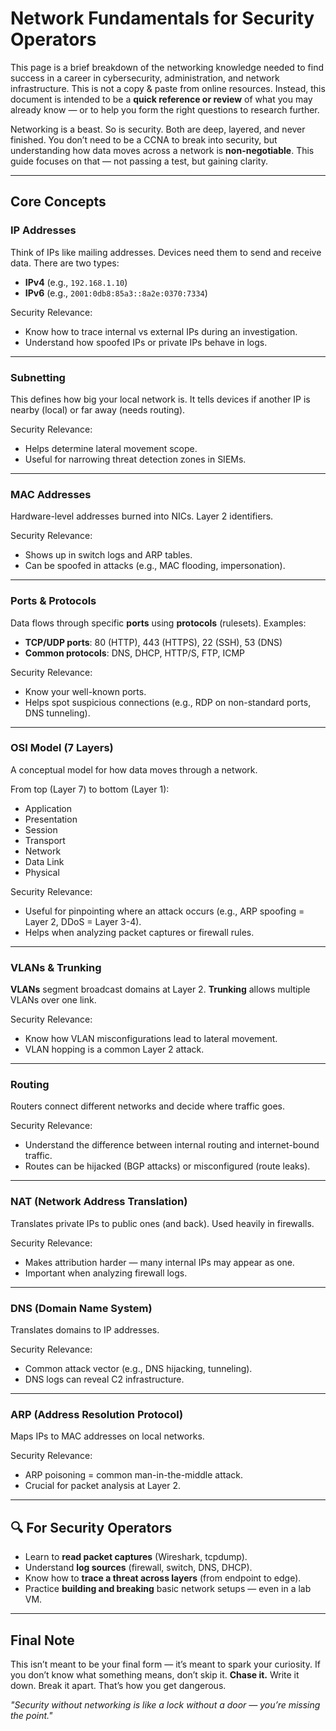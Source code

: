 # Network Fundamentals for Security Operators

This page is a brief breakdown of the networking knowledge needed to find success in a career in cybersecurity, administration, and network infrastructure. This is not a copy & paste from online resources. Instead, this document is intended to be a **quick reference or review** of what you may already know — or to help you form the right questions to research further.

Networking is a beast. So is security. Both are deep, layered, and never finished. You don’t need to be a CCNA to break into security, but understanding how data moves across a network is **non-negotiable**. This guide focuses on that — not passing a test, but gaining clarity.

---

## Core Concepts

### IP Addresses
Think of IPs like mailing addresses. Devices need them to send and receive data. There are two types:
- **IPv4** (e.g., `192.168.1.10`)
- **IPv6** (e.g., `2001:0db8:85a3::8a2e:0370:7334`)

Security Relevance:
- Know how to trace internal vs external IPs during an investigation.
- Understand how spoofed IPs or private IPs behave in logs.

---

### Subnetting
This defines how big your local network is. It tells devices if another IP is nearby (local) or far away (needs routing).

Security Relevance:
- Helps determine lateral movement scope.
- Useful for narrowing threat detection zones in SIEMs.

---

### MAC Addresses
Hardware-level addresses burned into NICs. Layer 2 identifiers.

Security Relevance:
- Shows up in switch logs and ARP tables.
- Can be spoofed in attacks (e.g., MAC flooding, impersonation).

---

### Ports & Protocols
Data flows through specific **ports** using **protocols** (rulesets). Examples:
- **TCP/UDP ports**: 80 (HTTP), 443 (HTTPS), 22 (SSH), 53 (DNS)
- **Common protocols**: DNS, DHCP, HTTP/S, FTP, ICMP

Security Relevance:
- Know your well-known ports.
- Helps spot suspicious connections (e.g., RDP on non-standard ports, DNS tunneling).

---

### OSI Model (7 Layers)
A conceptual model for how data moves through a network.

From top (Layer 7) to bottom (Layer 1):
- Application
- Presentation
- Session
- Transport
- Network
- Data Link
- Physical

Security Relevance:
- Useful for pinpointing where an attack occurs (e.g., ARP spoofing = Layer 2, DDoS = Layer 3-4).
- Helps when analyzing packet captures or firewall rules.

---

### VLANs & Trunking
**VLANs** segment broadcast domains at Layer 2. **Trunking** allows multiple VLANs over one link.

Security Relevance:
- Know how VLAN misconfigurations lead to lateral movement.
- VLAN hopping is a common Layer 2 attack.

---

### Routing
Routers connect different networks and decide where traffic goes.

Security Relevance:
- Understand the difference between internal routing and internet-bound traffic.
- Routes can be hijacked (BGP attacks) or misconfigured (route leaks).

---

### NAT (Network Address Translation)
Translates private IPs to public ones (and back). Used heavily in firewalls.

Security Relevance:
- Makes attribution harder — many internal IPs may appear as one.
- Important when analyzing firewall logs.

---

### DNS (Domain Name System)
Translates domains to IP addresses.

Security Relevance:
- Common attack vector (e.g., DNS hijacking, tunneling).
- DNS logs can reveal C2 infrastructure.

---

### ARP (Address Resolution Protocol)
Maps IPs to MAC addresses on local networks.

Security Relevance:
- ARP poisoning = common man-in-the-middle attack.
- Crucial for packet analysis at Layer 2.

---

## 🔍 For Security Operators

- Learn to **read packet captures** (Wireshark, tcpdump).
- Understand **log sources** (firewall, switch, DNS, DHCP).
- Know how to **trace a threat across layers** (from endpoint to edge).
- Practice **building and breaking** basic network setups — even in a lab VM.

---

## Final Note

This isn’t meant to be your final form — it’s meant to spark your curiosity. If you don’t know what something means, don’t skip it. **Chase it.** Write it down. Break it apart. That’s how you get dangerous.

*"Security without networking is like a lock without a door — you’re missing the point."*

